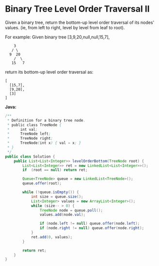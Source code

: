 # Binary Tree Level Order Traversal II

Given a binary tree, return the bottom-up level order traversal of its nodes' values. (ie, from left to right, level by level from leaf to root).

For example:
    Given binary tree [3,9,20,null,null,15,7],

        3
       / \
      9  20
        /  \
       15   7

return its bottom-up level order traversal as:

    [
      [15,7],
      [9,20],
      [3]
    ]

**Java:**
```java
/**
 * Definition for a binary tree node.
 * public class TreeNode {
 *     int val;
 *     TreeNode left;
 *     TreeNode right;
 *     TreeNode(int x) { val = x; }
 * }
 */
public class Solution {
    public List<List<Integer>> levelOrderBottom(TreeNode root) {
        List<List<Integer>> ret = new LinkedList<List<Integer>>();
        if  (root == null) return ret;

        Queue<TreeNode> queue = new LinkedList<TreeNode>();
        queue.offer(root);

        while (!queue.isEmpty()) {
            int size = queue.size();
            List<Integer> values = new ArrayList<Integer>();
            while (size-- > 0) {
                TreeNode node = queue.poll();
                values.add(node.val);

                if (node.left != null) queue.offer(node.left);
                if (node.right != null) queue.offer(node.right);
            }
            ret.add(0, values);
        }

        return ret;
    }
}
```
